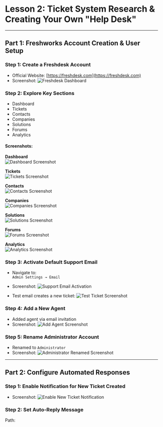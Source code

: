 # Lesson 2: Ticket System Research & Creating Your Own "Help Desk"

---

## Part 1: Freshworks Account Creation & User Setup

### Step 1: Create a Freshdesk Account
- Official Website: [https://freshdesk.com](https://freshdesk.com)
- Screenshot:
![Freshdesk Dashboard](UPLOAD_SCREENSHOT_LINK)

### Step 2: Explore Key Sections
- Dashboard
- Tickets
- Contacts
- Companies
- Solutions
- Forums
- Analytics

#### Screenshots:
**Dashboard**  
![Dashboard Screenshot](UPLOAD_SCREENSHOT_LINK)

**Tickets**  
![Tickets Screenshot](UPLOAD_SCREENSHOT_LINK)

**Contacts**  
![Contacts Screenshot](UPLOAD_SCREENSHOT_LINK)

**Companies**  
![Companies Screenshot](UPLOAD_SCREENSHOT_LINK)

**Solutions**  
![Solutions Screenshot](UPLOAD_SCREENSHOT_LINK)

**Forums**  
![Forums Screenshot](UPLOAD_SCREENSHOT_LINK)

**Analytics**  
![Analytics Screenshot](UPLOAD_SCREENSHOT_LINK)

### Step 3: Activate Default Support Email
- Navigate to:  
`Admin Settings → Email`
- Screenshot:
![Support Email Activation](UPLOAD_SCREENSHOT_LINK)

- Test email creates a new ticket:
![Test Ticket Screenshot](UPLOAD_SCREENSHOT_LINK)

### Step 4: Add a New Agent
- Added agent via email invitation
- Screenshot:
![Add Agent Screenshot](UPLOAD_SCREENSHOT_LINK)

### Step 5: Rename Administrator Account
- Renamed to `Administrator`
- Screenshot:
![Administrator Renamed Screenshot](UPLOAD_SCREENSHOT_LINK)

---

## Part 2: Configure Automated Responses

### Step 1: Enable Notification for New Ticket Created
- Screenshot:
![Enable New Ticket Notification](UPLOAD_SCREENSHOT_LINK)

### Step 2: Set Auto-Reply Message
Path:
